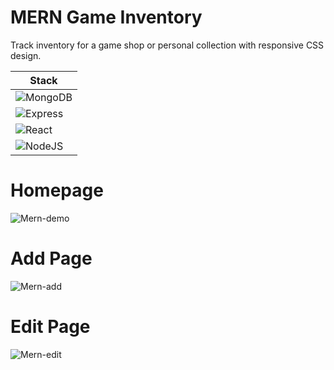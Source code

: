 # MERN Game Inventory

Track inventory for a game shop or personal collection with responsive CSS design. <br>


|  Stack  |
| ------- |
| ![MongoDB](https://img.shields.io/badge/MongoDB-%234ea94b.svg?style=for-the-badge&logo=mongodb&logoColor=white) |
| ![Express](https://img.shields.io/badge/Express.js-000000?style=for-the-badge&logo=express&logoColor=white) |
| ![React](https://img.shields.io/badge/react-%2320232a.svg?style=for-the-badge&logo=react&logoColor=%2361DAFB) |
| ![NodeJS](https://img.shields.io/badge/node.js-6DA55F?style=for-the-badge&logo=node.js&logoColor=white) |

# Homepage
![Mern-demo](https://github.com/Hayden-Johnston/MERN-inventory/assets/103093070/c051c370-0e71-4201-a075-819988182542) <br>

# Add Page
![Mern-add](https://github.com/Hayden-Johnston/MERN-inventory/assets/103093070/a6fc594d-47c5-4247-bb35-973f761f8f4f) <br>

# Edit Page
![Mern-edit](https://github.com/Hayden-Johnston/MERN-inventory/assets/103093070/6ecff3ed-a88f-4b63-895e-983e624ae3e8)
